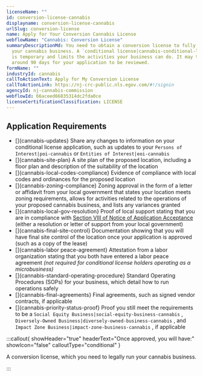 ```yaml
---
licenseName: ""
id: conversion-license-cannabis
displayname: conversion-license-cannabis
urlSlug: conversion-license
name: Apply for Your Conversion Cannabis License
webflowName: "Cannabis: Conversion License"
summaryDescriptionMd: You need to obtain a conversion license to fully operate
  your cannabis business. A `conditional license|cannabis-conditional-license`
  is temporary and limits the activities your business can do. It may take
  around 90 days for your application to be reviewed.
formName: ""
industryId: cannabis
callToActionText: Apply for My Conversion License
callToActionLink: https://nj-crc-public.nls.egov.com/#!/signin
agencyId: nj-cannabis-commission
webflowId: 66aceed66835314dc2fda0ce
licenseCertificationClassification: LICENSE
---
```

## Application Requirements

* \[]{cannabis-updates} Share any changes to information on your conditional license application, such as updates to your `Persons of Interest|poi-cannabis` or `Entities of Interest|eoi-cannabis` 
* \[]{cannabis-site-plan} A site plan of the proposed location, including a floor plan and description of the suitability of the location
* \[]{cannabis-local-codes-compliance} Evidence of compliance with local codes and ordinances for the proposed location
* \[]{cannabis-zoning-compliance} Zoning approval in the form of a letter or affidavit from your local government that states your location meets zoning requirements, allows for activities related to the operations of your proposed cannabis business, and lists any variances granted 
* \[]{cannabis-local-gov-resolution} Proof of local support stating that you are in compliance with [Section VIII of Notice of Application Acceptance](https://www.nj.gov/cannabis/documents/businesses/personal-use/Final%20Notice%20of%20Application%20Acceptance.pdf) (either a resolution or letter of support from your local government)
* \[]{cannabis-final-site-control} Documentation showing that you will have final site control of the location once your application is approved (such as a copy of the lease)
* \[]{cannabis-labor peace-agreement} Attestation from a labor organization stating that you both have entered a labor peace agreement *(not required for conditional license holders operating as a microbusiness)*
* \[]{cannabis-standard-operating-procedure} Standard Operating Procedures (SOPs) for your business, which detail how to run operations safely
* \[]{cannabis-final-agreements} Final agreements, such as signed vendor contracts, if applicable
* \[]{cannabis-priority-status-proof} Proof you still meet the requirements to be a `Social Equity Business|social-equity-business-cannabis` , `Diversely-Owned Business|diversely-owned-business-cannabis` , and `Impact Zone Business|impact-zone-business-cannabis` , if applicable

:::callout{ showHeader="true" headerText="Once approved, you will have:" showIcon="false" calloutType="conditional" }

A conversion license, which you need to legally run your cannabis business.

:::
